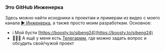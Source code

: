 ### Это GitHub Инженерка
Здесь можно найти исходники к проектам и примерам из видео с моего канала [▶️ Инженерка](https://www.youtube.com/channel/UCih0Gcl9IEdkR8deDJCiodg), а также просто моим разработкам. Основное:
- ℹ️ Мой бусти [https://boosty.to/sibeng24](https://boosty.to/sibeng24)
- 🧑🤝🧑 А ещё у меня есть [Телегармм](https://t.me/Engineering_room24), где можно задать вопрос и обсудить свой/чужой проект
